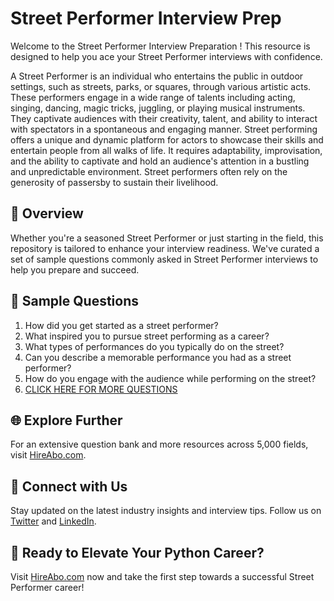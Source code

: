 # Street Performer Interview Prep

Welcome to the Street Performer Interview Preparation ! This resource is designed to help you ace your Street Performer interviews with confidence.

A Street Performer is an individual who entertains the public in outdoor settings, such as streets, parks, or squares, through various artistic acts. These performers engage in a wide range of talents including acting, singing, dancing, magic tricks, juggling, or playing musical instruments. They captivate audiences with their creativity, talent, and ability to interact with spectators in a spontaneous and engaging manner. Street performing offers a unique and dynamic platform for actors to showcase their skills and entertain people from all walks of life. It requires adaptability, improvisation, and the ability to captivate and hold an audience's attention in a bustling and unpredictable environment. Street performers often rely on the generosity of passersby to sustain their livelihood.

## 🚀 Overview

Whether you're a seasoned Street Performer or just starting in the field, this repository is tailored to enhance your interview readiness. We've curated a set of sample questions commonly asked in Street Performer interviews to help you prepare and succeed.

## 📝 Sample Questions

1. How did you get started as a street performer?
2. What inspired you to pursue street performing as a career?
3. What types of performances do you typically do on the street?
4. Can you describe a memorable performance you had as a street performer?
5. How do you engage with the audience while performing on the street?
6. [CLICK HERE FOR MORE QUESTIONS](https://hireabo.com/job/16_0_32/Street%20Performer)

## 🌐 Explore Further

For an extensive question bank and more resources across 5,000 fields, visit [HireAbo.com](https://www.hireabo.com).

## 📱 Connect with Us

Stay updated on the latest industry insights and interview tips. Follow us on [Twitter](https://twitter.com/hireabo) and [LinkedIn](https://www.linkedin.com/in/hire-abo-3609972a8/).

## 🚀 Ready to Elevate Your Python Career?

Visit [HireAbo.com](https://www.hireabo.com) now and take the first step towards a successful Street Performer career!
